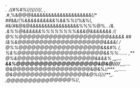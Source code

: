   .                                                    
                  .      .*((#%#%(/((///(/*,     ,                        
                   .#,%&@@@&&&&&&&&&&&&&&&&&&&&&(/*                        
                   ##&&/*(%&&&&&&&&&&%&&%%(*/%&%(,                        
                   #&(#&@&@&&&&&&&&&&&&&&&&&%%%%@%*..   /&.               
                  .&%%@&&&&&&%%%%%%%%&&&@&&&&&&&          /(             
                   @%%@@@@@@@@@@@@@@@@@@@@@&&&&&           ##            
                    (&%&@@@@@@@@@@@@@@@@@@@@&&&&(           */            
                     @%%@@@@@@@@@@@@@@@@@@@&&&#%          /,*             
                     %&%@@@@@@@@@@@@@@@@@@@@&&%%....... ,**               
                      @%&@@@@@@@@@@@@@@@@@@&&&&%   ,****,,...             
                      &&%@@@@@@@@@@@@@@@@@@&@&@////***,,,,....                                        
                       @&@@@@@@@@@@@@@@@@@@&@&%//****,,,......            
                        @&@@@@@@@@@@@@@@@@@&@%((///**,,.                 
                          ,@@@@@@@@@@@@@@@%(/*,            
